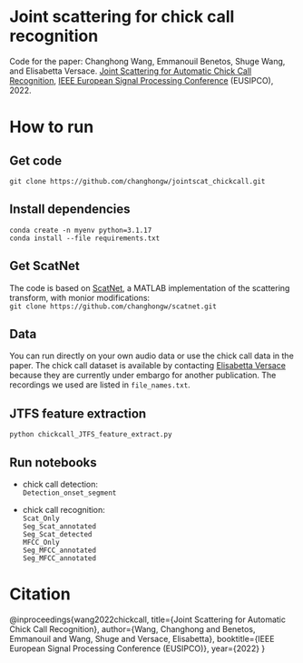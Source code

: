 # Joint scattering for chick call recognition

Code for the paper: Changhong Wang, Emmanouil Benetos, Shuge Wang, and Elisabetta Versace. [Joint Scattering for Automatic Chick Call Recognition](https://arxiv.org/abs/2110.03965), [IEEE European Signal Processing Conference](https://2022.eusipco.org/) (EUSIPCO), 2022.

# How to run
## Get code
`git clone https://github.com/changhongw/jointscat_chickcall.git`

## Install dependencies
`conda create -n myenv python=3.1.17`<br>
`conda install --file requirements.txt`

## Get ScatNet
The code is based on [ScatNet](https://www.di.ens.fr/data/software/scatnet/), a MATLAB implementation of the scattering transform, with monior modifications: <br>
`git clone https://github.com/changhongw/scatnet.git`

## Data
You can run directly on your own audio data or use the chick call data in the paper. The chick call dataset is available by contacting [Elisabetta Versace](https://www.preparedmindslab.org/people/elisabetta-versace) because they are currently under embargo for another publication. The recordings we used are listed in `file_names.txt`.  

## JTFS feature extraction
`python chickcall_JTFS_feature_extract.py`

## Run notebooks
- chick call detection: <br>
`Detection_onset_segment`

- chick call recognition:  <br>
`Scat_Only` <br>
`Seg_Scat_annotated` <br>
`Seg_Scat_detected` <br>
`MFCC_Only` <br>
`Seg_MFCC_annotated` <br>
`Seg_MFCC_annotated` <br>

# Citation
@inproceedings{wang2022chickcall,
  title={Joint Scattering for Automatic Chick Call Recognition},
  author={Wang, Changhong and Benetos, Emmanouil and Wang, Shuge and Versace, Elisabetta},
  booktitle={IEEE European Signal Processing Conference (EUSIPCO)},
  year={2022}
}
